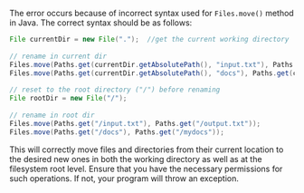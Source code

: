 The error occurs because of incorrect syntax used for `Files.move()` method in Java. The correct syntax should be as follows:  

```java
File currentDir = new File(".");  //get the current working directory
        
// rename in current dir
Files.move(Paths.get(currentDir.getAbsolutePath(), "input.txt"), Paths.get(currentDir.getAbsolutePath(), "output.txt"));
Files.move(Paths.get(currentDir.getAbsolutePath(), "docs"), Paths.get(currentDir.getAbsolutePath(), "mydocs"));
        
// reset to the root directory ("/") before renaming 
File rootDir = new File("/");  
    
// rename in root dir
Files.move(Paths.get("/input.txt"), Paths.get("/output.txt"));
Files.move(Paths.get("/docs"), Paths.get("/mydocs"));
```

This will correctly move files and directories from their current location to the desired new ones in both the working directory as well as at the filesystem root level. Ensure that you have the necessary permissions for such operations. If not, your program will throw an exception.

